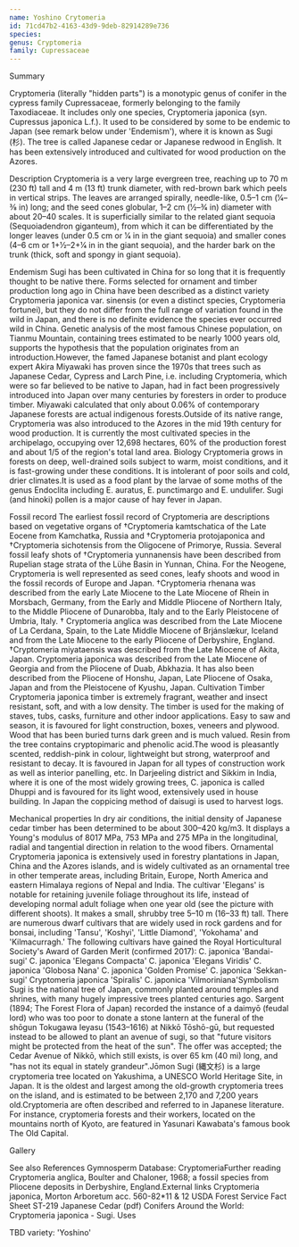 ```yaml
---
name: Yoshino Crytomeria
id: 71cd47b2-4163-43d9-9deb-82914289e736
species: 
genus: Cryptomeria
family: Cupressaceae
---
```

Summary




Cryptomeria (literally "hidden parts") is a monotypic genus of conifer in the cypress family Cupressaceae, formerly belonging to the family Taxodiaceae. It includes only one species, Cryptomeria japonica (syn.  Cupressus japonica L.f.). It used to be considered by some to be endemic to Japan (see remark below under 'Endemism'), where it is known as Sugi (杉).  The tree is called Japanese cedar or Japanese redwood in English. It has been extensively introduced and cultivated for wood production on the Azores.

Description
Cryptomeria is a very large evergreen tree, reaching up to 70 m (230 ft) tall and 4 m (13 ft) trunk diameter, with red-brown bark which peels in vertical strips. The leaves are arranged spirally, needle-like, 0.5–1 cm (1⁄4–3⁄8 in) long; and the seed cones globular, 1–2 cm (1⁄2–3⁄4 in) diameter with about 20–40 scales. It is superficially similar to the related giant sequoia (Sequoiadendron giganteum), from which it can be differentiated by the longer leaves (under 0.5 cm or 1⁄4 in in the giant sequoia) and smaller cones (4–6 cm or 1+1⁄2–2+1⁄4 in in the giant sequoia), and the harder bark on the trunk (thick, soft and spongy in giant sequoia).

Endemism
Sugi has been cultivated in China for so long that it is frequently thought to be native there. Forms selected for ornament and timber production long ago in China have been described as a distinct variety Cryptomeria japonica var. sinensis (or even a distinct species, Cryptomeria fortunei), but they do not differ from the full range of variation found in the wild in Japan, and there is no definite evidence the species ever occurred wild in China. Genetic analysis of the most famous Chinese population, on Tianmu Mountain, containing trees estimated to be nearly 1000 years old, supports the hypothesis that the population originates from an introduction.However, the famed Japanese botanist and plant ecology expert Akira Miyawaki has proven since the 1970s that trees such as Japanese Cedar, Cypress and Larch Pine, i.e. including Cryptomeria, which were so far believed to be native to Japan, had in fact been progressively introduced into Japan over many centuries by foresters in order to produce timber. Miyawaki calculated that only about 0.06% of contemporary Japanese forests are actual indigenous forests.Outside of its native range, Cryptomeria was also introduced to the Azores in the mid 19th century for wood production. It is currently the most cultivated species in the archipelago, occupying over 12,698 hectares, 60% of the production forest and about 1/5 of the region's total land area.
Biology
Cryptomeria grows in forests on deep, well-drained soils subject to warm, moist conditions, and it is fast-growing under these conditions. It is intolerant of poor soils and cold, drier climates.It is used as a food plant by the larvae of some moths of the genus Endoclita including E. auratus, E. punctimargo and E. undulifer. Sugi (and hinoki) pollen is a major cause of hay fever in Japan.

Fossil record
The earliest fossil record of Cryptomeria are descriptions based on vegetative organs of †Cryptomeria kamtschatica of the Late Eocene from Kamchatka, Russia and †Cryptomeria protojaponica and †Cryptomeria sichotensis from the Oligocene of Primorye, Russia.
Several fossil leafy shots of †Cryptomeria yunnanensis have been described from Rupelian stage strata of the Lühe Basin in Yunnan, China.
For the Neogene, Cryptomeria is well represented as seed cones, leafy shoots and wood in the fossil records of Europe and Japan. †Cryptomeria rhenana was described from the early Late Miocene to the Late Miocene of Rhein in Morsbach, Germany, from the Early and Middle Pliocene of Northern Italy, to the Middle Pliocene of Dunarobba, Italy and to the Early Pleistocene of Umbria, Italy. † Cryptomeria anglica was described from the Late Miocene of La Cerdana, Spain, to the Late Middle Miocene of Brjánslækur, Iceland and from the Late Miocene to the early Pliocene of Derbyshire, England. †Cryptomeria miyataensis was described from the Late Miocene of Akita, Japan. Cryptomeria japonica was described from the Late Miocene of Georgia and from the Pliocene of Duab, Abkhazia. It has also been described from the Pliocene of Honshu, Japan, Late Pliocene of Osaka, Japan and from the Pleistocene of Kyushu, Japan.
Cultivation
Timber
Cryptomeria japonica timber is extremely fragrant, weather and insect resistant, soft, and with a low density. The timber is used for the making of staves, tubs, casks, furniture and other indoor applications. Easy to saw and season, it is favoured for light construction, boxes, veneers and plywood. Wood that has been buried turns dark green and is much valued. Resin from the tree contains cryptopimaric and phenolic acid.The wood is pleasantly scented, reddish-pink in colour, lightweight but strong, waterproof and resistant to decay. It is favoured in Japan for all types of construction work as well as interior panelling, etc. In Darjeeling district and Sikkim in India, where it is one of the most widely growing trees, C. japonica is called Dhuppi and is favoured for its light wood, extensively used in house building.
In Japan the coppicing method of daisugi is used to harvest logs. 

Mechanical properties
In dry air conditions, the initial density of Japanese cedar timber has been determined to be about 300–420 kg/m3.
It displays a Young's modulus of 8017 MPa, 753 MPa and 275 MPa in the longitudinal, radial and tangential direction in relation to the wood fibers.
Ornamental
Cryptomeria japonica is extensively used in forestry plantations in Japan, China and the Azores islands, and is widely cultivated as an ornamental tree in other temperate areas, including Britain, Europe, North America and eastern Himalaya regions of Nepal and India.
The cultivar 'Elegans' is notable for retaining juvenile foliage throughout its life, instead of developing normal adult foliage when one year old (see the picture with different shoots). It makes a small, shrubby tree 5–10 m (16–33 ft) tall. There are numerous dwarf cultivars that are widely used in rock gardens and for bonsai, including 'Tansu', 'Koshyi', 'Little Diamond', 'Yokohama' and 'Kilmacurragh.'
The following cultivars have gained the Royal Horticultural Society's Award of Garden Merit (confirmed 2017):
C. japonica 'Bandai-sugi'
C. japonica 'Elegans Compacta'
C. japonica 'Elegans Viridis'
C. japonica 'Globosa Nana'
C. japonica 'Golden Promise'
C. japonica 'Sekkan-sugi'
Cryptomeria japonica 'Spiralis' 
C. japonica 'Vilmoriniana'Symbolism
Sugi is the national tree of Japan, commonly planted around temples and shrines, with many hugely impressive trees planted centuries ago. Sargent (1894; The Forest Flora of Japan) recorded the instance of a daimyō (feudal lord) who was too poor to donate a stone lantern at the funeral of the shōgun Tokugawa Ieyasu (1543–1616) at Nikkō Tōshō-gū, but requested instead to be allowed to plant an avenue of sugi, so that "future visitors might be protected from the heat of the sun". The offer was accepted; the Cedar Avenue of Nikkō, which still exists, is over 65 km (40 mi) long, and "has not its equal in stately grandeur".Jōmon Sugi (縄文杉) is a large cryptomeria tree located on Yakushima, a UNESCO World Heritage Site, in Japan. It is the oldest and largest among the old-growth cryptomeria trees on the island, and is estimated to be between 2,170 and 7,200 years old.Cryptomeria are often described and referred to in Japanese literature. For instance, cryptomeria forests and their workers, located on the mountains north of Kyoto, are featured in Yasunari Kawabata's famous book The Old Capital.

Gallery






See also
References
Gymnosperm Database: CryptomeriaFurther reading
Cryptomeria anglica, Boulter and Chaloner, 1968; a fossil species from Pliocene deposits in Derbyshire, England.External links
Cryptomeria japonica, Morton Arboretum acc. 560-82*11 & 12
USDA Forest Service Fact Sheet ST-219 Japanese Cedar (pdf)
Conifers Around the World: Cryptomeria japonica - Sugi.
Uses

TBD
variety:  'Yoshino'